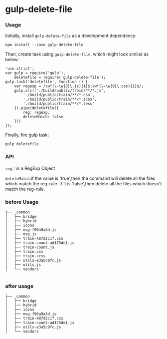 # gulp-delete-file

### Usage
Initially, install `gulp-delete-file` as a development dependency:


```
npm install --save gulp-delete-file
```
Then, create task using `gulp-delete-file`, which might look similar as below:

```
'use strict';
var gulp = require('gulp'),
	deletefile = require('gulp-delete-file');
gulp.task('deletefile', function () {
	var regexp = /\w*(\-\w{8}\.js){1}$|\w*(\-\w{8}\.css){1}$/;
	gulp.src(['./build/public/train/**/*.js',
		'./build/public/train/**/*.css',
		'./build/public/train/**/*.scss',
		'./build/public/train/**/*.less'
	]).pipe(deletefile({
		reg: regexp,
		deleteMatch: false
	}))
});

```

Finally, fire gulp task:

```
gulp deletefile

```
### API
`reg`：is a RegExp Object

`deleteMatch`:if the value is 'true',then the command will delete all the files which match the reg-rule. if it is 'false',then delete all the files which doesn't match the reg-rule.

### before Usage

```
├── _common
│   ├── bridge
│   ├── hybrid
│   ├── icons
│   ├── msg-f90a9a3d.js
│   ├── msg.js
│   ├── train-487d2c1f.css
│   ├── train-count-ad175de1.js
│   ├── train-count.js
│   ├── train.css
│   ├── train.scss
│   ├── utils-e3a5c9fc.js
│   ├── utils.js
│   └── vendors
	
```

### after usage

```
├── _common
│   ├── bridge
│   ├── hybrid
│   ├── icons
│   ├── msg-f90a9a3d.js
│   ├── train-487d2c1f.css
│   ├── train-count-ad175de1.js
│   ├── utils-e3a5c9fc.js
│   └── vendors
```

